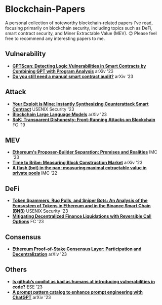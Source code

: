 # Blockchain-Papers

A personal collection of noteworthy blockchain-related papers I've read, focusing primarily on blockchain security, including topics such as DeFi, smart contract security, and Miner Extractable Value (MEV). 😊 Please feel free to recommend any interesting papers to me.

## Vulnerability

- [**GPTScan: Detecting Logic Vulnerabilities in Smart Contracts by Combining GPT with Program Analysis**](https://arxiv.org/abs/2308.03314) arXiv '23
- [**Do you still need a manual smart contract audit?**](https://arxiv.org/abs/2306.12338) arXiv '23

## Attack

- [**Your Exploit is Mine: Instantly Synthesizing Counterattack Smart Contract**](https://www.usenix.org/system/files/usenixsecurity23-zhang-zhuo-exploit.pdf) USENIX Security '23
- [**Blockchain Large Language Models**](https://arxiv.org/abs/2304.12749) arXiv '23
- [**SoK: Transparent Dishonesty: Front-Running Attacks on Blockchain**](https://arxiv.org/abs/1902.05164) FC '19

## MEV

- [**Ethereum's Proposer-Builder Separation: Promises and Realities**](https://arxiv.org/abs/2305.19037) IMC '23
- [**Time to Bribe: Measuring Block Construction Market**](https://arxiv.org/abs/2305.16468) arXiv '23
- [**A flash (bot) in the pan: measuring maximal extractable value in private pools**](https://arxiv.org/abs/2206.04185) IMC '22

## DeFi

- [**Token Spammers, Rug Pulls, and Sniper Bots: An Analysis of the Ecosystem of Tokens in Ethereum and in the Binance Smart Chain (BNB)**](https://www.usenix.org/system/files/sec23fall-prepub-460-cernera.pdf) USENIX Security '23
- [**Mitigating Decentralized Finance Liquidations with Reversible Call Options**](https://arxiv.org/abs/2303.15162) FC '23


## Consensus

- [**Ethereum Proof-of-Stake Consensus Layer: Participation and Decentralization**](https://arxiv.org/abs/2306.10777) arXiv '23

## Others

- [**Is github’s copilot as bad as humans at introducing vulnerabilities in code?**](https://arxiv.org/abs/2204.04741) ESE '23
- [**A prompt pattern catalog to enhance prompt engineering with ChatGPT**](https://arxiv.org/abs/2302.11382) arXiv '23
